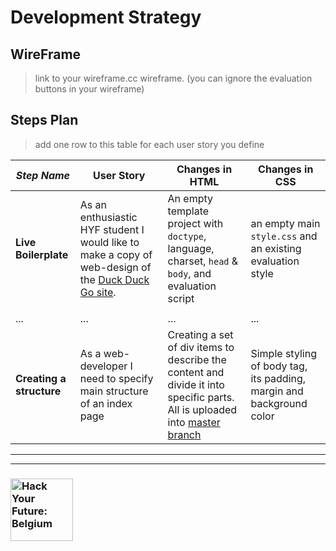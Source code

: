 # Development Strategy

## WireFrame

> link to your wireframe.cc wireframe. (you can ignore the evaluation buttons in your wireframe)

## Steps Plan

> add one row to this table for each user story you define

| _Step Name_ | User Story | Changes in HTML | Changes in CSS |
| --- | --- | --- | --- |
| __Live Boilerplate__ | As an enthusiastic HYF student I would like to make a copy of web-design of the [Duck Duck Go site](https://duckduckgo.com/). | An empty template project with `doctype`, language, charset, `head` & `body`, and evaluation script | an empty main `style.css` and an existing evaluation style |
|  | |  |  |
| ... | ... | ... | ... |
| __Creating a structure__ | As a web-developer I need to specify main structure of an index page | Creating a set of div items to describe the content and divide it into specific parts. All is uploaded into [master branch](https://github.com/ekaterinaasf/duck-duck-clone) | Simple styling of body tag, its padding, margin and background color |


---
---

### <a href="https://hackyourfuture.be" target="_blank"><img src="https://user-images.githubusercontent.com/18554853/63941625-4c7c3d00-ca6c-11e9-9a76-8d5e3632fe70.jpg" width="100" height="100" alt="Hack Your Future: Belgium"></a>
